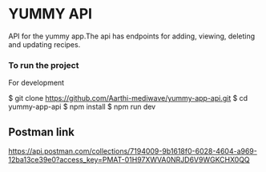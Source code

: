 # YUMMY API

API for the yummy app.The api has endpoints for adding, viewing, deleting and updating recipes.

### To run the project

For development

$ git clone https://github.com/Aarthi-mediwave/yummy-app-api.git
$ cd yummy-app-api
$ npm install
$ npm run dev


## Postman link 

https://api.postman.com/collections/7194009-9b1618f0-6028-4604-a969-12ba13ce39e0?access_key=PMAT-01H97XWVA0NRJD6V9WGKCHX0QQ
